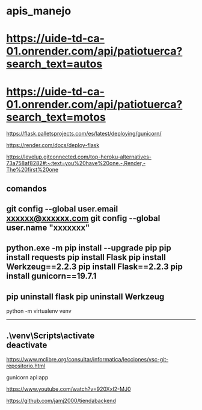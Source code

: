 # apis_manejo

# https://uide-td-ca-01.onrender.com/api/patiotuerca?search_text=autos
# https://uide-td-ca-01.onrender.com/api/patiotuerca?search_text=motos


https://flask.palletsprojects.com/es/latest/deploying/gunicorn/

https://render.com/docs/deploy-flask

https://levelup.gitconnected.com/top-heroku-alternatives-73a758af8282#:~:text=you%20have%20one.-,Render,-The%20first%20one

comandos
-------------------
git config --global user.email xxxxxx@xxxxxx.com
git config --global user.name "xxxxxxx"
----------------------------
python.exe -m pip install --upgrade pip
pip install requests 
pip install Flask
pip install Werkzeug==2.2.3
pip install Flask==2.2.3
pip install gunicorn==19.7.1
-----------------------
pip uninstall flask 
pip uninstall Werkzeug  
-----------------------------
python -m virtualenv venv

------------------------------
.\venv\Scripts\activate  
deactivate  
-------------------------

https://www.mclibre.org/consultar/informatica/lecciones/vsc-git-repositorio.html

gunicorn api:app 

https://www.youtube.com/watch?v=920XxI2-MJ0


https://github.com/jamj2000/tiendabackend